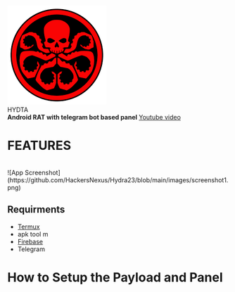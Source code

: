 
![Alt text](images/logo.png)<br>
HYDTA<br>
<b>Android RAT with telegram bot based panel</b>
[Youtube video](https://google.com)
<h1>FEATURES</h1><br>
![App Screenshot](https://github.com/HackersNexus/Hydra23/blob/main/images/screenshot1.png)
<h2>Requirments</h2>
<ul>
  <li><a href="https://f-droid.org/repo/com.termux_118.apk"> Termux </a></li>
  <li>apk tool m</li>
  <li><a href="firebase.google.com">Firebase</a></li>
  <li>Telegram</li>
</ul>
<h1>How to Setup the Payload and Panel</h1>
